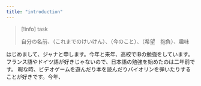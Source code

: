 ```yaml
---
title: "introduction"
---
```


> [!info] task
> 
> 自分の名前、（これまでのけいけん）、（今のこと）、（希望　抱負）、趣味

はじめまして、ジャナと申します。今年と来年、高校でIBの勉強をしています。フランス語やドイツ語が好きじゃないので、日本語の勉強を始めたのは二年前です。 暇な時、ビデオゲームを遊んだり本を読んだりバイオリンを弾いたりすることが好きです。今年、